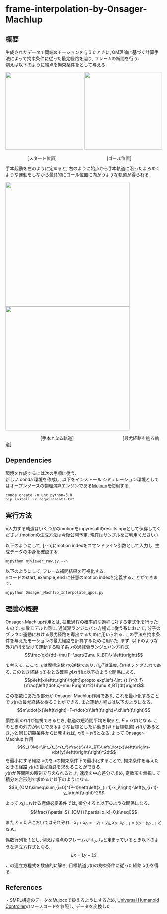 
# **frame-interpolation-by-Onsager-Machlup**

## 概要 
生成されたデータで両端のモーションを与えたときに, OM理論に基づく計算手法によって拘束条件に従った最尤経路を辿り, フレームの補間を行う.  
例えば以下のように端点を拘束条件をとして与える.  

<img src="https://github.com/rimao-uni/Frame-interpolation-by-OM-theory/assets/117995370/23aa5926-fb31-49d1-8201-6d218ca93aab" height="250">
<img src="https://github.com/rimao-uni/Frame-interpolation-by-OM-theory/assets/117995370/14266795-9c37-4d94-8e70-0e7be0be8fe4" height="250">

　　　　　[スタート位置]　　　　　　　 　　　　  [ゴール位置]　　　　　　　　　　

手本起動を左のように定めると, 右のように始点から手本軌道に沿ったよろめくような運動をしながら最終的にゴール位置に向かうような軌道が得られる.  

<img src="https://github.com/rimao-uni/Frame-interpolation-by-OM-theory/assets/117995370/08a3790c-cadc-4e9c-8f1e-642f340db244" height="400">
<img src="https://github.com/rimao-uni/Frame-interpolation-by-OM-theory/assets/117995370/58fa6976-06cf-4037-874f-4cf4a8512a58" height="400">  

　　　　　　　　[手本となる軌道]  　　　　　　　　　　　[最尤経路を辿る軌道]  

## Dependencies  
環境を作成するには次の手順に従う.  
新しい conda 環境を作成し, 以下をインストール
シミュレーション環境としてはオープンソースの物理演算エンジンである[Mujoco](https://mujoco.org/)を使用する.
```
conda create -n uhc python=3.8
pip install -r requirements.txt
```
## 実行方法
※入力する軌道はいくつかのmotionを/npyresultのresults.npyとして保存してください.(motionの生成方法は今後公開予定. 現在はサンプルをご利用ください.)

以下のようにして, [--n]にmotion indexをコマンドライン引数として入力し, 生成データの中身を確認する.  
```
mjpython mjviewer_raw.py --n
```

以下のようにして, フレーム補間結果を可視化する.   
※コードのstart, example, end に任意のmotion indexを定義することができます.
```
mjpython Onsager_Machlup_Interpolate_qpos.py  
```

## 理論の概要
Onsager-Machlup作用とは, 拡散過程の確率的な過程に対する定式化を行ったもので, 拡散モデルと同じ, 過減衰ランジュバン方程式に従う系において, 分子のブラウン運動における最尤経路を導出するために用いられる. この手法を拘束条件を与えたモーションの最尤経路を計算するために用いた. まず, 以下のような外力𝐹(𝑡)を受けて運動する粒子系 𝑥の過減衰ランジュバン方程式 
$$\frac{dx}{dt}=\mu F+\sqrt{2\mu K_BT}\xi\left(t\right)$$

を考える. ここで, 𝜇は摩擦定数 𝑟の逆数であり, $K_BT$は温度, 𝜉(𝑡)はランダム力である. このとき経路 𝑥(𝑡)をとる確率 𝑝[𝑥(𝑡)]は以下のような関係にある. 
$$p\left[x\left(t\right)\right]\propto exp\left(-\int_{t_i}^{t_f}{\frac{\left(\dot{x}-\mu F\right)^2}{4\mu K_BT}dt}\right)$$

この指数にあたる部分が Onsager-Machlup作用であり, これを最小化することで 𝑥(𝑡)の最尤経路を得ることができる. また運動方程式は以下のようになる. 
$$m\ddot{x}\left(t\right)=F-r\dot{x}\left(t\right)+\xi\left(t\right)$$

慣性項 𝑚𝑥̈(𝑡)が無視できるとき, 軌道の短時間平均を取ると, 𝐹 = 𝑟𝑥̇(𝑡)となる. このときの外力が同じであるような目標としたい動き(以下目標軌道) 𝑦(𝑡)があるとき, 𝑦と同じ初期条件から出発すれば, 𝑥(𝑡) = 𝑦(𝑡)となる. よって Onsager-Machlup 作用 
$$S_{OM}=\int_{t_i}^{t_f}\frac{r}{4K_BT}\left(\dot{x}\left(t\right)-\dot{y}\left(t\right)\right)^2dt$$
を最小にする経路 𝑥(𝑡)を 𝑥の拘束条件下で最小化することで, 拘束条件を与えたときの経路 𝑦(𝑡)の最尤経路を求めることができる.   
𝑦(𝑡)が等間隔の時刻で与えられるとき, 速度を中心差分で求め, 定数項を無視して積分を台形則で求めると以下のようになる.   
$$S_{OM}\simeq\sum_{i=0}^{P-1}\left(\left(x_{i+1}-x_i\right)-\left(y_{i+1}-y_i\right)\right)^2$$

よって $x_k$における極値必要条件では, 微分すると以下のような関係になる.  
$$\frac{{\partial S}_{OM}}{\partial x_k}=0,k\neq0$$  

また $k=0,P$においてはそれぞれ ${-x_1+x}_0={-y_1+y}_0$, $x_P{-x} _ {P-1}=y_P-y _{P-1}$ となる。
  
係数行列を $L$とし, 例えば端点のフレームが ${\widetilde{x}}_0$, ${\widetilde{x}}_P$と定まっているとき以下のような連立方程式となる.  
$$Lx=Ly-L\widetilde{x}$$

この連立方程式を数値的に解き, 目標軌道 𝑦(𝑡)の拘束条件に従った経路 𝑥(𝑡)を得る.   


## References
・SMPL構造のデータをMujocoで扱えるようにするため, [Universal Humanoid Controller](https://github.com/ZhengyiLuo/UHC?tab=readme-ov-file)のソースコードを参照し, データを変換した.
